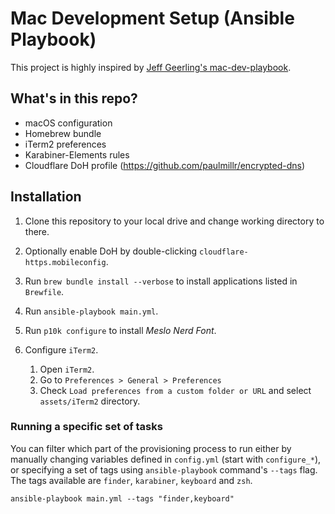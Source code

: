 # Mac Development Setup (Ansible Playbook)

This project is highly inspired by [Jeff Geerling's mac-dev-playbook](https://github.com/geerlingguy/mac-dev-playbook).

## What's in this repo?

- macOS configuration
- Homebrew bundle
- iTerm2 preferences
- Karabiner-Elements rules
- Cloudflare DoH profile (https://github.com/paulmillr/encrypted-dns)

## Installation

1. Clone this repository to your local drive and change working directory to there.
2. Optionally enable DoH by double-clicking `cloudflare-https.mobileconfig`.
3. Run `brew bundle install --verbose` to install applications listed in `Brewfile`.
4. Run `ansible-playbook main.yml`.
5. Run `p10k configure` to install _Meslo Nerd Font_.
6. Configure `iTerm2`.

   1. Open `iTerm2`.
   2. Go to `Preferences > General > Preferences`
   3. Check `Load preferences from a custom folder or URL` and select `assets/iTerm2` directory.

### Running a specific set of tasks

You can filter which part of the provisioning process to run either by manually changing variables defined in `config.yml` (start with `configure_*`), or specifying a set of tags using `ansible-playbook` command's `--tags` flag. The tags available are `finder`, `karabiner`, `keyboard` and `zsh`.

```shellscript
ansible-playbook main.yml --tags "finder,keyboard"
```
